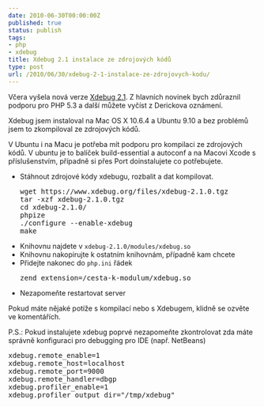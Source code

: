 ```yaml
---
date: 2010-06-30T00:00:00Z
published: true
status: publish
tags:
- php
- xdebug
title: Xdebug 2.1 instalace ze zdrojových kódů
type: post
url: /2010/06/30/xdebug-2-1-instalace-ze-zdrojovych-kodu/
---
```


Včera vyšela nová verze <a href="https://derickrethans.nl/xdebug-2.1-released.html">Xdebug 2.1</a>. Z hlavních novinek bych zdůraznil podporu pro PHP 5.3 a další můžete vyčíst z Derickova oznámení.

Xdebug jsem instaloval na Mac OS X 10.6.4 a Ubuntu 9.10 a bez problémů jsem to zkompiloval ze zdrojových kódů.

V Ubuntu i na Macu je potřeba mít podporu pro kompilaci ze zdrojových kódů. V ubuntu je to balíček build-essential a autoconf a na Macovi Xcode s příslušenstvím, případně si přes Port doinstalujete co potřebujete.
<ul>
	<li>Stáhnout zdrojové kódy xdebugu, rozbalit a dat kompilovat.
<pre class="bash">wget https://www.xdebug.org/files/xdebug-2.1.0.tgz
tar -xzf xdebug-2.1.0.tgz
cd xdebug-2.1.0/
phpize
./configure --enable-xdebug
make</pre>
</li>
	<li>Knihovnu najdete v <code>xdebug-2.1.0/modules/xdebug.so</code></li>
	<li>Knihovnu nakopirujte k ostatním knihovnám, případně kam chcete</li>
	<li>Přidejte nakonec do <code>php.ini</code> řádek
<pre class="bash">zend_extension=/cesta-k-modulum/xdebug.so</pre>
</li>
	<li>Nezapomeňte restartovat server</li>
</ul>
Pokud máte nějaké potíže s kompilací nebo s Xdebugem, klidně se ozvěte ve komentářích.

P.S.: Pokud instalujete xdebug poprvé nezapomeňte zkontrolovat zda máte správně konfiguraci pro debugging pro IDE (např. NetBeans)
<pre class="bash">xdebug.remote_enable=1
xdebug.remote_host=localhost
xdebug.remote_port=9000
xdebug.remote_handler=dbgp
xdebug.profiler_enable=1
xdebug.profiler_output_dir="/tmp/xdebug"
</pre>
